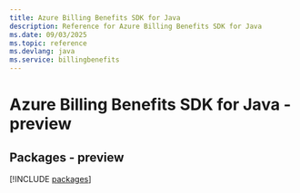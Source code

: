 ```yaml
---
title: Azure Billing Benefits SDK for Java
description: Reference for Azure Billing Benefits SDK for Java
ms.date: 09/03/2025
ms.topic: reference
ms.devlang: java
ms.service: billingbenefits
---
```

# Azure Billing Benefits SDK for Java - preview
## Packages - preview
[!INCLUDE [packages](billing-benefits-index.md)]